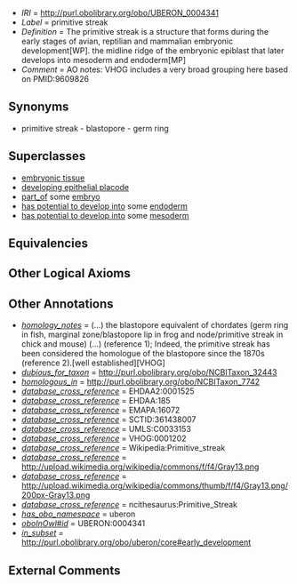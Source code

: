  * *IRI* = http://purl.obolibrary.org/obo/UBERON_0004341
 * *Label* = primitive streak
 * *Definition* = The primitive streak is a structure that forms during the early stages of avian, reptilian and mammalian embryonic development[WP]. the midline ridge of the embryonic epiblast that later develops into mesoderm and endoderm[MP]
 * *Comment* = AO notes: VHOG includes a very broad grouping here based on PMID:9609826

## Synonyms

 * primitive streak - blastopore - germ ring

## Superclasses

 * [embryonic tissue](../../UBERON/91/UBERON_0005291.md)
 * [developing epithelial placode](../../UBERON/97/UBERON_0007497.md)
 * [part_of](../../BFO/50/BFO_0000050.md) some [embryo](../../UBERON/22/UBERON_0000922.md)
 * [has potential to develop into](../../RO/87/RO_0002387.md) some [endoderm](../../UBERON/25/UBERON_0000925.md)
 * [has potential to develop into](../../RO/87/RO_0002387.md) some [mesoderm](../../UBERON/26/UBERON_0000926.md)

## Equivalencies


## Other Logical Axioms


## Other Annotations

 * *[homology_notes](../../UBPROP/03/UBPROP_0000003.md)* =  (...) the blastopore equivalent of chordates (germ ring in fish, marginal zone/blastopore lip in frog and node/primitive streak in chick and mouse) (...) (reference 1); Indeed, the primitive streak has been considered the homologue of the blastopore since the 1870s (reference 2).[well established][VHOG]
 * *[dubious_for_taxon](../../core#dubious/on/core#dubious_for_taxon.md)* = http://purl.obolibrary.org/obo/NCBITaxon_32443
 * *[homologous_in](../../core#homologous/in/core#homologous_in.md)* = http://purl.obolibrary.org/obo/NCBITaxon_7742
 * *[database_cross_reference](../../ef/oboInOwl#hasDbXref.md)* = EHDAA2:0001525
 * *[database_cross_reference](../../ef/oboInOwl#hasDbXref.md)* = EHDAA:185
 * *[database_cross_reference](../../ef/oboInOwl#hasDbXref.md)* = EMAPA:16072
 * *[database_cross_reference](../../ef/oboInOwl#hasDbXref.md)* = SCTID:361438007
 * *[database_cross_reference](../../ef/oboInOwl#hasDbXref.md)* = UMLS:C0033153
 * *[database_cross_reference](../../ef/oboInOwl#hasDbXref.md)* = VHOG:0001202
 * *[database_cross_reference](../../ef/oboInOwl#hasDbXref.md)* = Wikipedia:Primitive_streak
 * *[database_cross_reference](../../ef/oboInOwl#hasDbXref.md)* = http://upload.wikimedia.org/wikipedia/commons/f/f4/Gray13.png
 * *[database_cross_reference](../../ef/oboInOwl#hasDbXref.md)* = http://upload.wikimedia.org/wikipedia/commons/thumb/f/f4/Gray13.png/200px-Gray13.png
 * *[database_cross_reference](../../ef/oboInOwl#hasDbXref.md)* = ncithesaurus:Primitive_Streak
 * *[has_obo_namespace](../../ce/oboInOwl#hasOBONamespace.md)* = uberon
 * *[oboInOwl#id](../../id/oboInOwl#id.md)* = UBERON:0004341
 * *[in_subset](../../et/oboInOwl#inSubset.md)* = http://purl.obolibrary.org/obo/uberon/core#early_development

## External Comments

